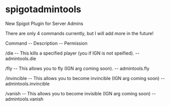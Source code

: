 # spigotadmintools
New Spigot Plugin for Server Admins

There are only 4 commands currently, but I will add more in the future!

Command <ARGS> -- Description -- Permission
  
  
/die <IGN> -- This kills a specified player (you if IGN is not speified). -- admintools.die
  
/fly -- This allows you to fly (IGN arg coming soon). -- admintools.fly
  
/invincible -- This allows you to become invincible (IGN arg coming soon) -- admintools.invincible
  
/vanish -- This allows you to become invisible (IGN arg coming soon) -- admintools.vanish
